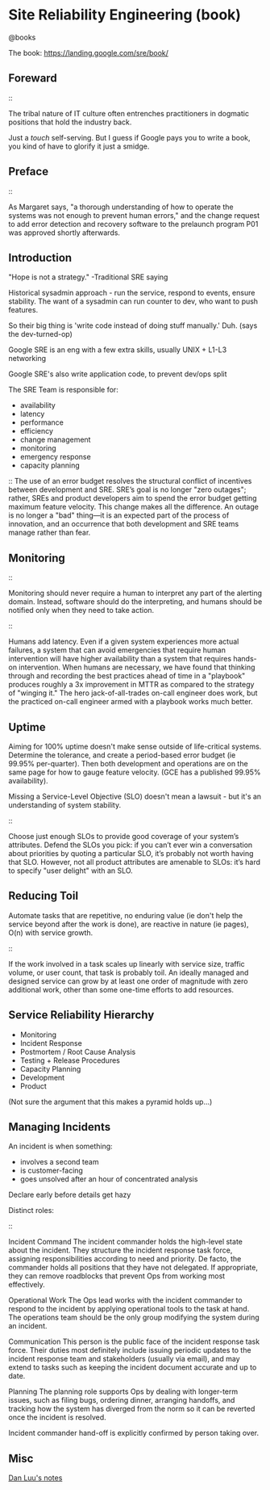 # Site Reliability Engineering (book)
@books

The book: <https://landing.google.com/sre/book/>

Foreward
--------

::

  The tribal nature of IT culture often entrenches practitioners in dogmatic positions that hold the industry back.

Just a *touch* self-serving. But I guess if Google pays you to write a book, you kind of have to glorify it just a smidge.

Preface
-------


::

   As Margaret says, "a thorough understanding of how to operate the systems was not enough to prevent human errors," and the change request to add error detection and recovery software to the prelaunch program P01 was approved shortly afterwards. 


Introduction
------------


"Hope is not a strategy." -Traditional SRE saying

Historical sysadmin approach - run the service, respond to events, ensure stability. The want of a sysadmin can run counter to dev, who want to push features.

So their big thing is 'write code instead of doing stuff manually.' Duh. (says the dev-turned-op)

Google SRE is an eng with a few extra skills, usually UNIX + L1-L3 networking

Google SRE's also write application code, to prevent dev/ops split

The SRE Team is responsible for:


* availability
* latency
* performance
* efficiency
* change management
* monitoring
* emergency response
* capacity planning


::
 The use of an error budget resolves the structural conflict of incentives
 between development and SRE. SRE’s goal is no longer "zero outages"; rather,
 SREs and product developers aim to spend the error budget getting maximum
 feature velocity. This change makes all the difference. An outage is no longer
 a "bad" thing—it is an expected part of the process of innovation, and an
 occurrence that both development and SRE teams manage rather than fear. 

Monitoring
----------

::

 Monitoring should never require a human to interpret any part of the alerting
 domain. Instead, software should do the interpreting, and humans should be
 notified only when they need to take action.

::

 Humans add latency. Even if a given system experiences more actual failures, a
 system that can avoid emergencies that require human intervention will have
 higher availability than a system that requires hands-on intervention. When
 humans are necessary, we have found that thinking through and recording the
 best practices ahead of time in a "playbook" produces roughly a 3x improvement
 in MTTR as compared to the strategy of "winging it." The hero
 jack-of-all-trades on-call engineer does work, but the practiced on-call
 engineer armed with a playbook works much better.

Uptime
------


Aiming for 100% uptime doesn't make sense outside of life-critical systems.
Determine the tolerance, and create a period-based error budget (ie 99.95%
per-quarter). Then both development and operations are on the same page for how
to gauge feature velocity. (GCE has a published 99.95% availability).

Missing a Service-Level Objective (SLO) doesn't mean a lawsuit - but it's an
understanding of system stability.

::

 Choose just enough SLOs to provide good coverage of your system’s attributes.
 Defend the SLOs you pick: if you can’t ever win a conversation about
 priorities by quoting a particular SLO, it’s probably not worth having that
 SLO. However, not all product attributes are amenable to SLOs: it’s hard to
 specify "user delight" with an SLO.

Reducing Toil
-------------


Automate tasks that are repetitive, no enduring value (ie don't help the
service beyond after the work is done), are reactive in nature (ie pages), O(n)
with service growth.

::

 If the work involved in a task scales up linearly with service size, traffic
 volume, or user count, that task is probably toil. An ideally managed and
 designed service can grow by at least one order of magnitude with zero
 additional work, other than some one-time efforts to add resources. 

Service Reliability Hierarchy
-----------------------------


* Monitoring
* Incident Response
* Postmortem / Root Cause Analysis
* Testing + Release Procedures
* Capacity Planning
* Development
* Product


(Not sure the argument that this makes a pyramid holds up...)

Managing Incidents
------------------


An incident is when something:

* involves a second team
* is customer-facing
* goes unsolved after an hour of concentrated analysis


Declare early before details get hazy

Distinct roles:

::

  Incident Command
  The incident commander holds the high-level state about the incident. They structure the incident response task force, assigning responsibilities according to need and priority. De facto, the commander holds all positions that they have not delegated. If appropriate, they can remove roadblocks that prevent Ops from working most effectively.

  Operational Work
  The Ops lead works with the incident commander to respond to the incident by applying operational tools to the task at hand. The operations team should be the only group modifying the system during an incident.

  Communication
  This person is the public face of the incident response task force. Their duties most definitely include issuing periodic updates to the incident response team and stakeholders (usually via email), and may extend to tasks such as keeping the incident document accurate and up to date.

  Planning
  The planning role supports Ops by dealing with longer-term issues, such as filing bugs, ordering dinner, arranging handoffs, and tracking how the system has diverged from the norm so it can be reverted once the incident is resolved.

Incident commander hand-off is explicitly confirmed by person taking over.

Misc
----


[Dan Luu's notes](https://danluu.com/google-sre-book/)


